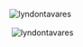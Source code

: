 <p align="left"> <img src="https://komarev.com/ghpvc/?username=lyndontavares&label=Profile%20views&color=0e75b6&style=flat" alt="lyndontavares" /> </p>

<p>&nbsp;<img align="center" src="https://github-readme-stats.vercel.app/api?username=lyndontavares&show_icons=true&locale=en" alt="lyndontavares" /></p>
